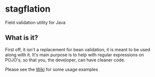 # stagflation
Field validation utility for Java

## What is it?
First off, it isn't a replacement for bean validation, it is meant to be used along with it.
It's main purpose is to help with regular expressions on POJO's, so that you, the developer, can have cleaner code.

Please see the [Wiki](https://github.com/staggeredbard/stagflation/wiki) for some usage examples